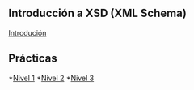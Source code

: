 ## Introducción a XSD (XML Schema)
[Introdución](xsd.md)

## Prácticas


*[Nivel 1](./Pxsd/nivel1/nivel1.md)
*[Nivel 2](./Pxsd/nivel2/nivel2.md)
*[Nivel 3](./Pxsd/nivel3/nivel3.md)